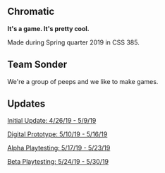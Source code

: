 ## Chromatic

**It's a game. It's pretty cool.**

Made during Spring quarter 2019 in CSS 385.

## Team Sonder
We're a group of peeps and we like to make games.

## Updates

[Initial Update: 4/26/19 - 5/9/19](https://emilykrasser.github.io/Chromatic/042619_050919/)

[Digital Prototype: 5/10/19 - 5/16/19](https://emilykrasser.github.io/Chromatic/051019_051619/)

[Alpha Playtesting: 5/17/19 - 5/23/19](https://emilykrasser.github.io/Chromatic/051719_052319/)

[Beta Playtesting: 5/24/19 - 5/30/19](https://emilykrasser.github.io/Chromatic/052419_053019/)
